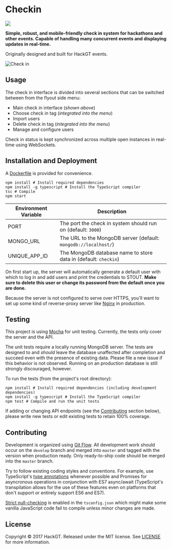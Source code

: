 # Checkin

<a href="https://zenhub.com"><img src="https://raw.githubusercontent.com/ZenHubIO/support/master/zenhub-badge.png"></a>

**Simple, robust, and mobile-friendly check in system for hackathons and other events. Capable of handling many concurrent events and displaying updates in real-time.**

Originally designed and built for HackGT events.

![Check in](https://i.imgur.com/swDTnGI.png)

## Usage
The check in interface is divided into several sections that can be switched between from the flyout side menu:

- Main check in interface (*shown above*)
- Choose check in tag (*integrated into the menu*)
- Import users
- Delete check in tag (*integrated into the menu*)
- Manage and configure users

Check in status is kept synchronized across multiple open instances in real-time using WebSockets.

## Installation and Deployment
A [Dockerfile](Dockerfile) is provided for convenience.

    npm install # Install required dependencies
    npm install -g typescript # Install the TypeScript compiler
    tsc # Compile
    npm start

Environment Variable | Description
---------------------|------------
PORT | The port the check in system should run on (default: `3000`)
MONGO_URL | The URL to the MongoDB server (default: `mongodb://localhost/`)
UNIQUE_APP_ID | The MongoDB database name to store data in (default: `checkin`)

On first start up, the server will automatically generate a default user with which to log in and add users and print the credentials to STOUT. **Make sure to delete this user or change its password from the default once you are done.**

Because the server is not configured to serve over HTTPS, you'll want to set up some kind of reverse-proxy server like [Nginx](http://nginx.org/) in production.

## Testing
This project is using [Mocha](https://mochajs.org/) for unit testing. Currently, the tests only cover the server and the API.

The unit tests require a locally running MongoDB server. The tests are designed to and *should* leave the database unaffected after completion and succeed even with the presence of existing data. Please file a new issue if this behavior is not observed. Running on an production database is still strongly discouraged, however.

To run the tests (from the project's root directory):

    npm install # Install required dependencies (including development dependencies)
    npm install -g typescript # Install the TypeScript compiler
    npm test # Compile and run the unit tests

If adding or changing API endpoints (see the [Contributing](#contributing) section below), please write new tests or edit existing tests to retain 100% coverage.

## Contributing
Development is organized using [Git Flow](http://nvie.com/posts/a-successful-git-branching-model/). All development work should occur on the `develop` branch and merged into `master` and tagged with the version  when production ready. Only ready-to-ship code should be merged into the `master` branch.

Try to follow existing coding styles and conventions. For example, use TypeScript's [type annotations](http://www.typescriptlang.org/docs/handbook/basic-types.html) whenever possible and Promises for asyncronous operations in conjunction with ES7 async/await (TypeScript's transpilation allows for the use of these features even on platforms that don't support or entirely support ES6 and ES7).

[Strict null-checking](https://www.typescriptlang.org/docs/handbook/release-notes/typescript-2-0.html) is enabled in the `tsconfig.json` which might make some vanilla JavaScript code fail to compile unless minor changes are made.

## License
Copyright &copy; 2017 HackGT. Released under the MIT license. See [LICENSE](LICENSE) for more information.
